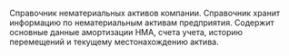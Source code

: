 ﻿Справочник нематериальных активов компании. Справочник хранит информацию по нематериальным активам предприятия. Содержит основные данные амортизации НМА, счета учета, историю перемещений и текущему местонахождению актива.